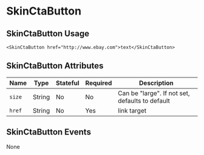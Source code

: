 # SkinCtaButton

## SkinCtaButton Usage

```marko
<SkinCtaButton href="http://www.ebay.com">text</SkinCtaButton>
```

## SkinCtaButton Attributes

Name | Type | Stateful | Required | Description
--- | --- | --- | --- | ---
`size` | String | No | No | Can be "large". If not set, defaults to default
`href` | String | No | Yes | link target

## SkinCtaButton Events

None